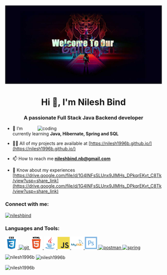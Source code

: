 ![logo](https://github.com/nilesh1996b/nilesh1996b/blob/main/github%20banner.jpg)

<h1 align="center">Hi 👋, I'm Nilesh Bind</h1>
<h3 align="center">A passionate Full Stack Java Backend developer</h3>

<img align="right" alt="coding" width="400" src = "https://user-images.githubusercontent.com/55389276/140866485-8fb1c876-9a8f-4d6a-98dc-08c4981eaf70.gif">

- 🌱 I’m currently learning **Java, Hibernate, Spring and SQL**

- 👨‍💻 All of my projects are available at [https://nilesh1996b.github.io/](https://nilesh1996b.github.io/)

- 📫 How to reach me **nileshbind.nb@gmail.com**

- 📄 Know about my experiences [https://drive.google.com/file/d/1G4INFsSLUnx9JlMHs_DPkqrEKvt_C8Tk/view?usp=share_link](https://drive.google.com/file/d/1G4INFsSLUnx9JlMHs_DPkqrEKvt_C8Tk/view?usp=share_link)

<h3 align="left">Connect with me:</h3>
<p align="left">
<a href="https://linkedin.com/in/nileshbind" target="blank"><img align="center" src="https://raw.githubusercontent.com/rahuldkjain/github-profile-readme-generator/master/src/images/icons/Social/linked-in-alt.svg" alt="nileshbind" height="30" width="40" /></a>
</p>

<h3 align="left">Languages and Tools:</h3>
<p align="left"> <a href="https://www.w3schools.com/css/" target="_blank" rel="noreferrer"> <img src="https://raw.githubusercontent.com/devicons/devicon/master/icons/css3/css3-original-wordmark.svg" alt="css3" width="40" height="40"/> </a> <a href="https://git-scm.com/" target="_blank" rel="noreferrer"> <img src="https://www.vectorlogo.zone/logos/git-scm/git-scm-icon.svg" alt="git" width="40" height="40"/> </a> <a href="https://www.w3.org/html/" target="_blank" rel="noreferrer"> <img src="https://raw.githubusercontent.com/devicons/devicon/master/icons/html5/html5-original-wordmark.svg" alt="html5" width="40" height="40"/> </a> <a href="https://www.java.com" target="_blank" rel="noreferrer"> <img src="https://raw.githubusercontent.com/devicons/devicon/master/icons/java/java-original.svg" alt="java" width="40" height="40"/> </a> <a href="https://developer.mozilla.org/en-US/docs/Web/JavaScript" target="_blank" rel="noreferrer"> <img src="https://raw.githubusercontent.com/devicons/devicon/master/icons/javascript/javascript-original.svg" alt="javascript" width="40" height="40"/> </a> <a href="https://www.mysql.com/" target="_blank" rel="noreferrer"> <img src="https://raw.githubusercontent.com/devicons/devicon/master/icons/mysql/mysql-original-wordmark.svg" alt="mysql" width="40" height="40"/> </a> <a href="https://www.photoshop.com/en" target="_blank" rel="noreferrer"> <img src="https://raw.githubusercontent.com/devicons/devicon/master/icons/photoshop/photoshop-line.svg" alt="photoshop" width="40" height="40"/> </a> <a href="https://postman.com" target="_blank" rel="noreferrer"> <img src="https://www.vectorlogo.zone/logos/getpostman/getpostman-icon.svg" alt="postman" width="40" height="40"/> </a> <a href="https://spring.io/" target="_blank" rel="noreferrer"> <img src="https://www.vectorlogo.zone/logos/springio/springio-icon.svg" alt="spring" width="40" height="40"/> </a> </p>

<p><img align="left" src="https://github-readme-stats.vercel.app/api/top-langs?username=nilesh1996b&show_icons=true&locale=en&layout=compact" alt="nilesh1996b" /></p>

<p>&nbsp;<img align="center" src="https://github-readme-stats.vercel.app/api?username=nilesh1996b&show_icons=true&locale=en" alt="nilesh1996b" /></p>

<p><img align="center" src="https://github-readme-streak-stats.herokuapp.com/?user=nilesh1996b&" alt="nilesh1996b" /></p>
